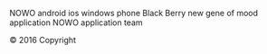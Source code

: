 NOWO
android
ios
windows phone
Black Berry
new gene of mood application
NOWO  application team

© 2016 Copyright
